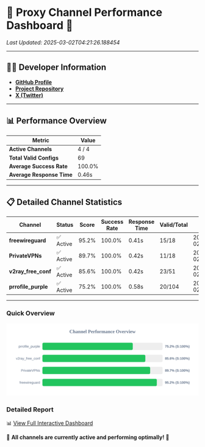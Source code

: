 # 🌟 Proxy Channel Performance Dashboard 🌟

_Last Updated: 2025-03-02T04:21:26.188454_

---

## 👩‍💻 Developer Information

- **[GitHub Profile](https://github.com/4n0nymou3)**  
- **[Project Repository](https://github.com/4n0nymou3/multi-proxy-config-fetcher)**  
- **[X (Twitter)](https://x.com/4n0nymou3)**  

---

## 📊 Performance Overview

| Metric                | Value       |
|-----------------------|-------------|
| **Active Channels**   | 4 / 4       |
| **Total Valid Configs** | 69          |
| **Average Success Rate** | 100.0%      |
| **Average Response Time** | 0.46s       |

---

## 📋 Detailed Channel Statistics

| Channel          | Status     | Score  | Success Rate | Response Time | Valid/Total | Last Success               |
|------------------|------------|--------|--------------|---------------|-------------|----------------------------|
| **freewireguard**  | ✅ Active  | 95.2%  | 100.0% | 0.41s         | 15/18       | 2025-03-02T04:21:26.186869 |
| **PrivateVPNs**  | ✅ Active  | 89.7%  | 100.0% | 0.42s         | 11/18       | 2025-03-02T04:21:25.747394 |
| **v2ray_free_conf**  | ✅ Active  | 85.6%  | 100.0% | 0.42s         | 23/51       | 2025-03-02T04:21:25.298287 |
| **prrofile_purple**  | ✅ Active  | 75.2%  | 100.0% | 0.58s         | 20/104       | 2025-03-02T04:21:24.832810 |

---

### Quick Overview
<div align="center">
  <a href="https://raw.githubusercontent.com/nullluser/NullRepo/refs/heads/main/assets/channel_stats_chart.svg">
    <img src="https://raw.githubusercontent.com/nullluser/NullRepo/refs/heads/main/assets/channel_stats_chart.svg" alt="Source Performance Statistics" width="800">
  </a>
</div>

### Detailed Report
📊 [View Full Interactive Dashboard](https://htmlpreview.github.io/?https://github.com/nullluser/NullRepo/blob/main/assets/performance_report.html)

🎉 **All channels are currently active and performing optimally!** 🎉
